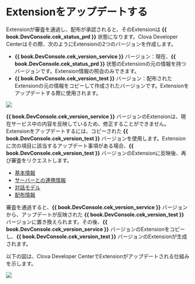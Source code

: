 # Extensionをアップデートする

Extensionが審査を通過し、配布が承認されると、そのExtensionは **{{ book.DevConsole.cek_status_prd }}** 状態になります。Clova Developer Centerはその際、次のようにExtensionの2つのバージョンを作成します。

* **{{ book.DevConsole.cek_version_service }}** バージョン：現在、**{{ book.DevConsole.cek_status_prd }}** 状態のExtensionの元の情報を持つバージョンです。Extension情報の照会のみできます。
* **{{ book.DevConsole.cek_version_test }}** バージョン：配布されたExtensionの元の情報をコピーして作成されたバージョンです。Extensionをアップデートする際に使用されます。

![](/DevConsole/Resources/Images/DevConsole-Extension_List_After_Submission.png)

**{{ book.DevConsole.cek_version_service }}** バージョンのExtensionは、現在サービス中の内容を反映しているため、修正することができません。Extensionをアップデートするには、コピーされた **{{ book.DevConsole.cek_version_test }}** バージョンを使用します。Extensionに次の項目に該当するアップデート事項がある場合、**{{ book.DevConsole.cek_version_test }}** バージョンのExtensionに反映後、再び審査をリクエストします。
* [基本情報](/DevConsole/Guides/CEK/Register_Extension.md#InputExtensionInfo)
* [サーバーとの連携情報](/DevConsole/Guides/CEK/Register_Extension.md#SetServerConnection)
* [対話モデル](/DevConsole/Guides/CEK/Register_Interaction_Model.md)
* [配布情報](/DevConsole/Guides/CEK/Deploy_Extension.md)

審査を通過すると、**{{ book.DevConsole.cek_version_service }}** バージョンから、アップデートが反映された **{{ book.DevConsole.cek_version_test }}** バージョンに置き換えられます。その後、**{{ book.DevConsole.cek_version_service }}** バージョンのExtensionをコピーし、**{{ book.DevConsole.cek_version_test }}** バージョンのExtensionが生成されます。

以下の図は、Clova Developer CenterでExtensionがアップデートされる仕組みを示します。

![](/DevConsole/Resources/Images/DevConsole-Branch_Chart_For_Extension_Update.png)
